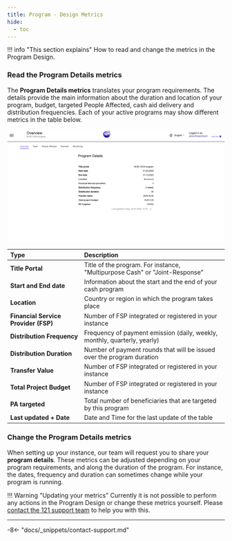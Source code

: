 ```yaml
---
title: Program - Design Metrics
hide:
  - toc
---
```


!!! info "This section explains"
    How to read and change the metrics in the Program Design.

### Read the Program Details metrics

The **Program Details metrics** translates your program requirements. The details provide the main information about the duration and location of your program, budget, targeted People Affected, cash aid delivery and distribution frequencies. Each of your active programs may show different metrics in the table below.

![Program Details](https://raw.githubusercontent.com/global-121/121-platform/main/e2e/tests/__screenshots__/UserManualScreenshots/userManualScreenshots.spec.ts/ProgramDetails.png)

| Type                                 | Description                                                                 |
| :----------------------------------- | :-------------------------------------------------------------------------- |
| **Title Portal**                     | Title of the program. For instance, "Multipurpose Cash" or "Joint-Response" |
| **Start and End date**               | Information about the start and the end of your cash program                |
| **Location**                         | Country or region in which the program takes place​                         |
| **Financial Service Provider (FSP)** | Number of FSP integrated or registered in your instance                     |
| **Distribution Frequency**           | Frequency of payment emission (daily, weekly, monthly, quarterly, yearly)   |
| **Distribution Duration**            | Number of payment rounds that will be issued over the program duration      |
| **Transfer Value**                   | Number of FSP integrated or registered in your instance                     |
| **Total Project Budget**             | Number of FSP integrated or registered in your instance                     |
| **PA targeted**                      | Total number of beneficiaries that are targeted by this program             |
| **Last updated + Date**              | Date and Time for the last update of the table                              |

### Change the Program Details metrics

When setting up your instance, our team will request you to share your **program details**. These metrics can be adjusted depending on your program requirements, and along the duration of the program. For instance, the dates, frequency and duration can sometimes change while your program is running.

!!! Warning "Updating your metrics"
    Currently it is not possible to perform any actions in the Program Design or change these metrics yourself. Please [contact the 121 support team](mailto:support@121.global) to help you with this.

---

-8<- "docs/_snippets/contact-support.md"
